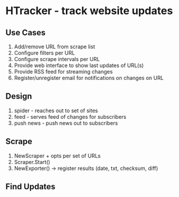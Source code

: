 # HTracker - track website updates

## Use Cases

1. Add/remove URL from scrape list
2. Configure filters per URL
3. Configure scrape intervals per URL
4. Provide web interface to show last updates of URL(s)
5. Provide RSS feed for streaming changes
6. Register/unregister email for notifications on changes on URL

## Design

1. spider - reaches out to set of sites
2. feed - serves feed of changes for subscribers
3. push news - push news out to subscribers

## Scrape

1. NewScraper + opts per set of URLs
2. Scraper.Start()
3. NewExporter() -> register results (date, txt, checksum, diff)

## Find Updates